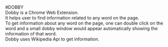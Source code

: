 #DOBBY
<br />
Dobby is a Chrome Web Extension.
<br />
It helps user to find information related to any word on the page.
<br />
To get information about any word on the page, one can double click on the word and a small dobby window would appear automatically showing the information of that word.
<br />
Dobby uses Wikipedia Api to get information.
<br />


